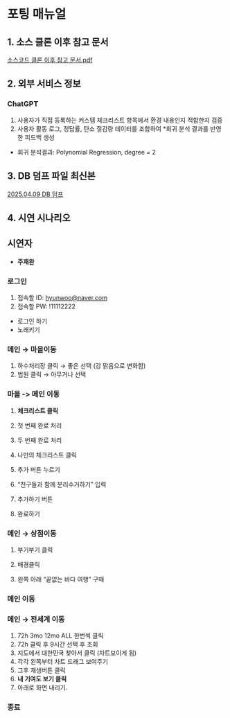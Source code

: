 # 포팅 매뉴얼

## 1. 소스 클론 이후 참고 문서

[소스코드 클론 이후 참고 문서.pdf](소스코드%20클론%20이후%20참고%20문서.pdf)

## 2. 외부 서비스 정보

### ChatGPT
1. 사용자가 직접 등록하는 커스템 체크리스트 항목에서 환경 내용인지 적합한지 검증 
2. 사용자 활동 로그, 정답률, 탄소 절감량 데이터를 조합하여 *회귀 분석 결과를 반영한 피드백 생성
* 회귀 분석결과: Polynomial Regression, degree = 2


## 3. DB 덤프 파일 최신본

[2025.04.09 DB 덤프](./econimal_A504_SQL_dump_2025_04_09_14.sql.bz2)

## 4. 시연 시나리오


## 시연자

- **주재완**

### 로그인

1. 접속할 ID: hyunwoo@naver.com
2. 접속할 PW: !11112222

- 로그인 하기
- 노래키기

### 메인 → 마을이동

1. 하수처리장 클릭 → 좋은 선택 (강 맑음으로 변화함)
2. 법원 클릭 → 아무거나 선택

### 마을 -> 메인 이동

1. **체크리스트 클릭**

2. 첫 번째 완료 처리

3. 두 번째 완료 처리

4. 나만의 체크리스트 클릭

5. 추가 버튼 누르기

6. “친구들과 함께 분리수거하기” 입력

7. 추가하기 버튼

8. 완료하기

### 메인 → 상점이동

1. 부기부기 클릭

2. 배경클릭
3. 왼쪽 아래 “끝없는 바다 여행” 구매

### 메인 이동 

### 메인 → 전세계 이동 

1. 72h 3mo 12mo ALL 한번씩 클릭
2. 72h 클릭 후 9시간 선택 후 조회
3. 지도에서 대한민국 찾아서 클릭 (차트보이게 됨)
4. 각각 왼쪽부터 차트 드래그 보여주기
5. 그후 재생버튼 클릭
6. **내 기여도 보기 클릭**
7. 아래로 화면 내리기. 

### 종료